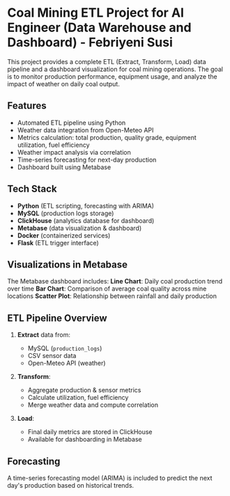 # Coal Mining ETL Project for AI Engineer (Data Warehouse and Dashboard) - Febriyeni Susi

This project provides a complete ETL (Extract, Transform, Load) data pipeline and a dashboard visualization for coal mining operations. 
The goal is to monitor production performance, equipment usage, and analyze the impact of weather on daily coal output.

## Features

- Automated ETL pipeline using Python
- Weather data integration from Open-Meteo API
- Metrics calculation: total production, quality grade, equipment utilization, fuel efficiency
- Weather impact analysis via correlation
- Time-series forecasting for next-day production
- Dashboard built using Metabase

## Tech Stack

- **Python** (ETL scripting, forecasting with ARIMA)
- **MySQL** (production logs storage)
- **ClickHouse** (analytics database for dashboard)
- **Metabase** (data visualization & dashboard)
- **Docker** (containerized services)
- **Flask** (ETL trigger interface)

  
## Visualizations in Metabase

The Metabase dashboard includes:
**Line Chart**: Daily coal production trend over time
**Bar Chart**: Comparison of average coal quality across mine locations
**Scatter Plot**: Relationship between rainfall and daily production

## ETL Pipeline Overview

1. **Extract** data from:
   - MySQL (`production_logs`)
   - CSV sensor data
   - Open-Meteo API (weather)

2. **Transform**:
   - Aggregate production & sensor metrics
   - Calculate utilization, fuel efficiency
   - Merge weather data and compute correlation

3. **Load**:
   - Final daily metrics are stored in ClickHouse
   - Available for dashboarding in Metabase

## Forecasting
A time-series forecasting model (ARIMA) is included to predict the next day's production based on historical trends.


